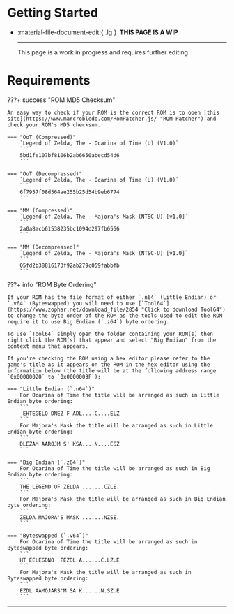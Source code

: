 # Getting Started

<div class="grid cards" markdown>

-   :material-file-document-edit:{ .lg } __&nbsp;THIS PAGE IS A WIP__
  
    ---

    This page is a work in progress and requires further editing.

</div>

# Requirements

???+ success "ROM MD5 Checksum"

    An easy way to check if your ROM is the correct ROM is to open [this site](https://www.marcrobledo.com/RomPatcher.js/ "ROM Patcher") and check your ROM's MD5 checksum.

    === "OoT (Compressed)"
        `Legend of Zelda, The - Ocarina of Time (U) (V1.0)`
        ```
        5bd1fe107bf8106b2ab6650abecd54d6
        ```

    === "OoT (Decompressed)"
        `Legend of Zelda, The - Ocarina of Time (U) (V1.0)`
        ```
        6f7957f08d564ae255b25d54b9eb6774
        ```

    === "MM (Compressed)"
        `Legend of Zelda, The - Majora's Mask (NTSC-U) [v1.0]`
        ```
        2a0a8acb61538235bc1094d297fb6556
        ```

    === "MM (Decompressed)"
        `Legend of Zelda, The - Majora's Mask (NTSC-U) [v1.0]`
        ```
        05fd2b38816173f92ab279c059fabbfb
        ```

???+ info "ROM Byte Ordering"

    If your ROM has the file format of either `.n64` (Little Endian) or `.v64` (Byteswapped) you will need to use [`Tool64`](https://www.zophar.net/download_file/2854 "Click to download Tool64") to change the byte order of the ROM as the tools used to edit the ROM require it to use Big Endian (`.z64`) byte ordering.

    To use `Tool64` simply open the folder containing your ROM(s) then right click the ROM(s) that appear and select "Big Endian" from the context menu that appears.

    If you're checking the ROM using a hex editor please refer to the game's title as it appears on the ROM in the hex editor using the information below (the title will be at the following address range `0x00000020` to `0x0000003F`):

    === "Little Endian (`.n64`)"
        For Ocarina of Time the title will be arranged as such in Little Endian byte ordering:
        ```
         EHTEGELO DNEZ F ADL....C....ELZ
        ```
        For Majora's Mask the title will be arranged as such in Little Endian byte ordering:
        ```
        DLEZAM AAROJM S' KSA....N....ESZ
        ```

    === "Big Endian (`.z64`)"
        For Ocarina of Time the title will be arranged as such in Big Endian byte ordering:
        ```
        THE LEGEND OF ZELDA .......CZLE.
        ```
        For Majora's Mask the title will be arranged as such in Big Endian byte ordering:
        ```
        ZELDA MAJORA'S MASK .......NZSE.
        ```

    === "Byteswapped (`.v64`)"
        For Ocarina of Time the title will be arranged as such in Byteswapped byte ordering:
        ```
        HT EELEGDNO  FEZDL A......C.LZ.E
        ```
        For Majora's Mask the title will be arranged as such in Byteswapped byte ordering:
        ```
        EZDL AAMOJARS'M SA K......N.SZ.E
        ```

-----